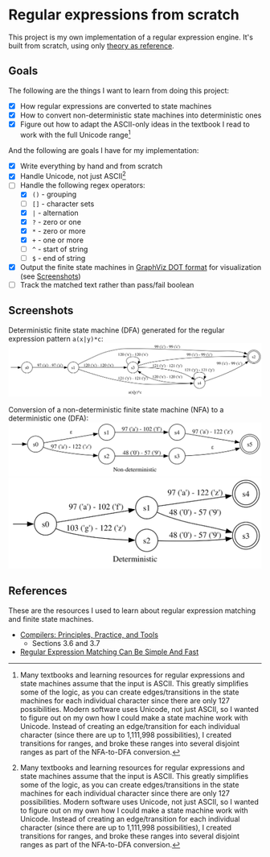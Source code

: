 # Regular expressions from scratch

This project is my own implementation of a regular expression engine.
It's built from scratch, using only [theory as reference](#references).

## Goals

The following are the things I want to learn from doing this project:

- [x] How regular expressions are converted to state machines
- [x] How to convert non-deterministic state machines into deterministic ones
- [x] Figure out how to adapt the ASCII-only ideas in the textbook I read to
      work with the full Unicode range[^unicode]

And the following are goals I have for my implementation:

- [x] Write everything by hand and from scratch
- [x] Handle Unicode, not just ASCII[^unicode]
- [ ] Handle the following regex operators:
    - [x] `()` - grouping
    - [ ] `[]` - character sets
    - [x] `|` - alternation
    - [x] `?` - zero or one
    - [x] `*` - zero or more
    - [x] `+` - one or more
    - [ ] `^` - start of string
    - [ ] `$` - end of string
- [x] Output the finite state machines in [GraphViz DOT format][gvdot] for
      visualization (see [Screenshots](#screenshots))
- [ ] Track the matched text rather than pass/fail boolean

[gvdot]: https://graphviz.org/doc/info/lang.html

[^unicode]: Many textbooks and learning resources for regular expressions and
state machines assume that the input is ASCII. This greatly simplifies some of
the logic, as you can create edges/transitions in the state machines for each
individual character since there are only 127 possibilities. Modern software
uses Unicode, not just ASCII, so I wanted to figure out on my own how I could
make a state machine work with Unicode. Instead of creating an edge/transition
for each individual character (since there are up to 1,111,998 possibilities), I
created transitions for ranges, and broke these ranges into several disjoint
ranges as part of the NFA-to-DFA conversion.

## Screenshots

Deterministic finite state machine (DFA) generated for the regular expression pattern `a(x|y)*c`:
![a(x|y)*c](./docs/a(x|y)*c.svg)

Conversion of a non-deterministic finite state machine (NFA) to a deterministic
one (DFA):
![non-deterministic state machine](./docs/nfa.svg)
![deterministic state machine](./docs/dfa.svg)

## References

These are the resources I used to learn about regular expression matching and
finite state machines.

- [Compilers: Principles, Practice, and Tools][compilers-ptt]
    - Sections 3.6 and 3.7
- [Regular Expression Matching Can Be Simple And Fast][regex1]

[compilers-ptt]: https://en.wikipedia.org/wiki/Compilers:_Principles,_Techniques,_and_Tools
[regex1]: https://swtch.com/~rsc/regexp/regexp1.html
